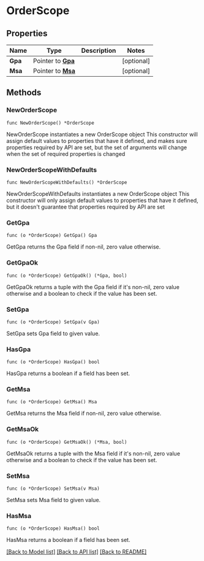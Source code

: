 # OrderScope

## Properties

Name | Type | Description | Notes
------------ | ------------- | ------------- | -------------
**Gpa** | Pointer to [**Gpa**](Gpa.md) |  | [optional] 
**Msa** | Pointer to [**Msa**](Msa.md) |  | [optional] 

## Methods

### NewOrderScope

`func NewOrderScope() *OrderScope`

NewOrderScope instantiates a new OrderScope object
This constructor will assign default values to properties that have it defined,
and makes sure properties required by API are set, but the set of arguments
will change when the set of required properties is changed

### NewOrderScopeWithDefaults

`func NewOrderScopeWithDefaults() *OrderScope`

NewOrderScopeWithDefaults instantiates a new OrderScope object
This constructor will only assign default values to properties that have it defined,
but it doesn't guarantee that properties required by API are set

### GetGpa

`func (o *OrderScope) GetGpa() Gpa`

GetGpa returns the Gpa field if non-nil, zero value otherwise.

### GetGpaOk

`func (o *OrderScope) GetGpaOk() (*Gpa, bool)`

GetGpaOk returns a tuple with the Gpa field if it's non-nil, zero value otherwise
and a boolean to check if the value has been set.

### SetGpa

`func (o *OrderScope) SetGpa(v Gpa)`

SetGpa sets Gpa field to given value.

### HasGpa

`func (o *OrderScope) HasGpa() bool`

HasGpa returns a boolean if a field has been set.

### GetMsa

`func (o *OrderScope) GetMsa() Msa`

GetMsa returns the Msa field if non-nil, zero value otherwise.

### GetMsaOk

`func (o *OrderScope) GetMsaOk() (*Msa, bool)`

GetMsaOk returns a tuple with the Msa field if it's non-nil, zero value otherwise
and a boolean to check if the value has been set.

### SetMsa

`func (o *OrderScope) SetMsa(v Msa)`

SetMsa sets Msa field to given value.

### HasMsa

`func (o *OrderScope) HasMsa() bool`

HasMsa returns a boolean if a field has been set.


[[Back to Model list]](../README.md#documentation-for-models) [[Back to API list]](../README.md#documentation-for-api-endpoints) [[Back to README]](../README.md)


